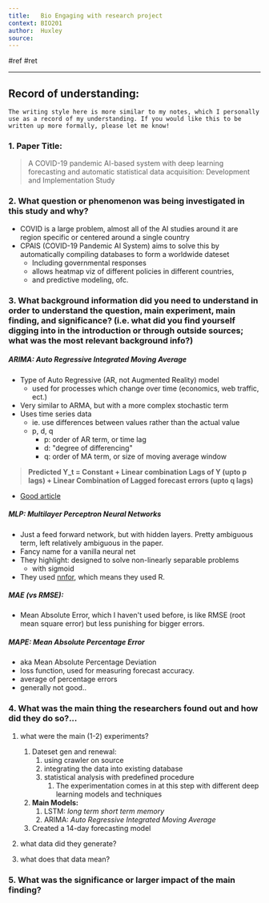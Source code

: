 ```yaml
---
title:   Bio Engaging with research project
context: BIO201
author:  Huxley
source: 
---
```


#ref #ret 

---
## Record of understanding:

`The writing style here is more similar to my notes, which I personally use as a record of my understanding. If you would like this to be written up more formally, please let me know!`

### 1.  **Paper Title:**
> A COVID-19 pandemic AI-based system with deep learning forecasting and automatic statistical data acquisition: Development and Implementation Study
    

### 2.  **What question or phenomenon was being investigated in this study and why?**
- COVID is a large problem, almost all of the AI studies around it are region specific or centered around a single country
- CPAIS (COVID-19 Pandemic AI System) aims to solve this by automatically compiling databases to form a worldwide dateset
	- Including governmental responses
	- allows heatmap viz of different policies in different countries,
	- and predictive modeling, ofc.

  

### 3.  **What background information did you need to understand in order to understand the question, main experiment, main finding, and significance? (i.e. what did you find yourself digging into in the introduction or through outside sources; what was the most relevant background info?)**

##### ARIMA: *Auto Regressive Integrated Moving Average*
- Type of Auto Regressive (AR, not Augmented Reality) model
	- used for processes which change over time (economics, web traffic, ect.)
- Very similar to ARMA, but with a more complex stochastic term
- Uses time series data
	- ie. use differences between values rather than the actual value
	- p, d, q
		- p: order of AR term, or time lag 
		- d: "degree of differencing"
		- q: order of MA term, or size of moving average window
		
> **Predicted Y_t = Constant + Linear combination Lags of Y (upto p lags) + Linear Combination of Lagged forecast errors (upto q lags)** 
- [Good article](https://www.machinelearningplus.com/time-series/arima-model-time-series-forecasting-python)  


##### MLP: *Multilayer Perceptron Neural Networks*
- Just a feed forward network, but with hidden layers. Pretty ambiguous term, left relatively ambiguous in the paper.
- Fancy name for a vanilla neural net
- They highlight: designed to solve non-linearly separable problems
	- with sigmoid
- They used [nnfor](https://github.com/trnnick/nnfor), which means they used R.

##### MAE (vs RMSE):
 - Mean Absolute Error, which I haven't used before, is like RMSE (root mean square error) but less punishing for bigger errors.
 
 ##### MAPE: *Mean Absolute Percentage Error*

- aka Mean Absolute Percentage Deviation
- loss function, used for measuring forecast accuracy.
- average of percentage errors
- generally not good..


### 4.  What was the main thing the researchers found out and how did they do so?...
    
1.  what were the main (1-2) experiments?
	1.  Dateset gen and renewal: 
		1. using crawler on source 
		2. integrating the data into existing database
		3. statistical analysis with predefined procedure
			1. The experimentation comes in at this step with different deep learning models and techniques
	2. **Main Models:**
		1. LSTM: *long term short term memory*
		2. ARIMA: *Auto Regressive Integrated Moving Average*
	3. Created a 14-day forecasting model
    
2.  what data did they generate?
    
3.  what does that data mean?
    

  

### 5.  What was the significance or larger impact of the main finding?










